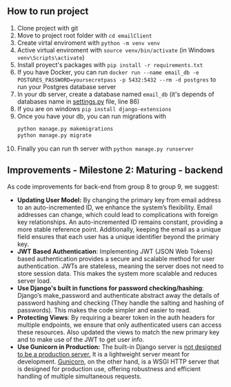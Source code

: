 ## How to run project

1. Clone project with git
2. Move to project root folder with `cd emailClient`
3. Create virtal enviroment with `python -m venv venv`
4. Active virtual enviroment with `source venv/bin/activate` (in Windows `venv\Scripts\activate`)
5. Install proyect's packages with `pip install -r requirements.txt`
6. If you have Docker, you can run `docker run --name email_db -e POSTGRES_PASSWORD=yoursecretpass -p 5432:5432 --rm -d postgres` to run your Postgres database server
7. In your db server, create a database named `email_db` (it's depends of databases name in [settings.py](./mail_app_be/settings.py) file, line 86)
8. If you are on windows `pip install django-extensions`
9. Once you have your db, you can run migrations with 
    ```python
    python manage.py makemigrations
    python manage.py migrate
    ```
10. Finally you can run th server with `python manage.py runserver`

## Improvements - Milestone 2: Maturing - backend

As code improvements for back-end from group 8 to group 9, we suggest:

- **Updating User Model:** By changing the primary key from email address to an auto-incremented ID, we enhance the system’s flexibility. Email addresses can change, which could lead to complications with foreign key relationships. An auto-incremented ID remains constant, providing a more stable reference point. Additionally, keeping the email as a unique field ensures that each user has a unique identifier beyond the primary key.
- **JWT Based Authentication**: Implementing JWT (JSON Web Tokens) based authentication provides a secure and scalable method for user authentication. JWTs are stateless, meaning the server does not need to store session data. This makes the system more scalable and reduces server load.
- **Use Django's built in functions for password checking/hashing**: Django’s make_password and authenticate abstract away the details of password hashing and checking (They handle the salting and hashing of passwords). This makes the code simpler and easier to read.
- **Protecting Views**: By requiring a bearer token in the auth headers for multiple endpoints, we ensure that only authenticated users can access these resources. Also updated the views to match the new primary key and to make use of the JWT to get user info.
- **Use Gunicorn in Production:** The built-in Django server is [not designed to be a production server.](https://docs.djangoproject.com/en/5.0/ref/django-admin/#runserver) It is a lightweight server meant for development. [Gunicorn](https://docs.djangoproject.com/en/5.0/howto/deployment/wsgi/gunicorn/), on the other hand, is a WSGI HTTP server that is designed for production use, offering robustness and efficient handling of multiple simultaneous requests.